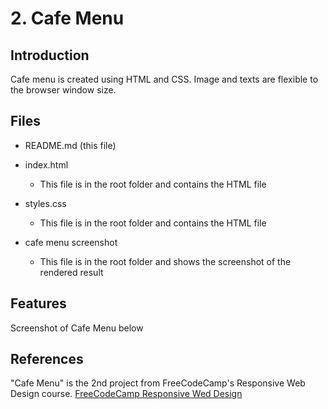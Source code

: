# 2. Cafe Menu



## Introduction

Cafe menu is created using HTML and CSS. Image and texts are flexible to the browser window size. 



## Files

- README.md (this file)

- index.html
  - This file is in the root folder and contains the HTML file

- styles.css
  - This file is in the root folder and contains the HTML file

- cafe menu screenshot
  - This file is in the root folder and shows the screenshot of the rendered result 



## Features

Screenshot of Cafe Menu below





## References

"Cafe Menu" is the 2nd project from FreeCodeCamp's Responsive Web Design course.  [FreeCodeCamp Responsive Wed Design](https://www.freecodecamp.org/learn/2022/responsive-web-design/)